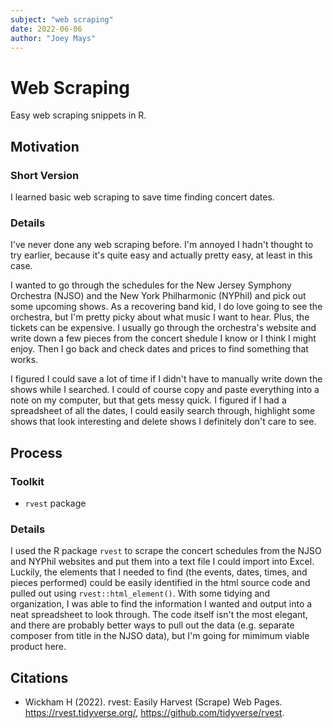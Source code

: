 ```yaml
---
subject: "web scraping"
date: 2022-06-06
author: "Joey Mays"
---
```


# Web Scraping

Easy web scraping snippets in R.

## Motivation

### Short Version

I learned basic web scraping to save time finding concert dates.

### Details

I've never done any web scraping before. I'm annoyed I hadn't thought to try earlier, because it's quite easy and actually pretty easy, at least in this case.

I wanted to go through the schedules for the New Jersey Symphony Orchestra (NJSO) and the New York Philharmonic (NYPhil) and pick out some upcoming shows. As a recovering band kid, I do love going to see the orchestra, but I'm pretty picky about what music I want to hear. Plus, the tickets can be expensive. I usually go through the orchestra's website and write down a few pieces from the concert shedule I know or I think I might enjoy. Then I go back and check dates and prices to find something that works.

I figured I could save a lot of time if I didn't have to manually write down the shows while I searched. I could of course copy and paste everything into a note on my computer, but that gets messy quick. I figured if I had a spreadsheet of all the dates, I could easily search through, highlight some shows that look interesting and delete shows I definitely don't care to see.

## Process

### Toolkit

- `rvest` package

### Details

I used the R package `rvest` to scrape the concert schedules from the NJSO and NYPhil websites and put them into a text file I could import into Excel. Luckily, the elements that I needed to find (the events, dates, times, and pieces performed) could be easily identified in the html source code and pulled out using `rvest::html_element()`. With some tidying and organization, I was able to find the information I wanted and output into a neat spreadsheet to look through. The code itself isn't the most elegant, and there are probably better ways to pull out the data (e.g. separate composer from title in the NJSO data), but I'm going for mimimum viable product here. 

## Citations

- Wickham H (2022). rvest: Easily Harvest (Scrape) Web Pages. https://rvest.tidyverse.org/, https://github.com/tidyverse/rvest.
